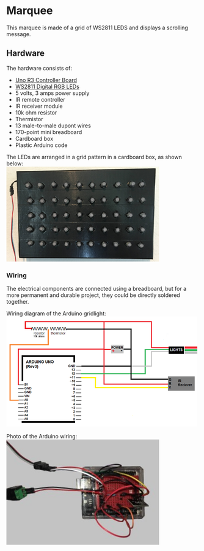 # Marquee  
This marquee is made of a grid of WS2811 LEDS and displays a scrolling message.  

## Hardware  
The hardware consists of:  
+ [Uno R3 Controller Board](https://www.amazon.com/ELEGOO-Board-ATmega328P-ATMEGA16U2-Compliant/dp/B01EWOE0UU)
+ [WS2811 Digital RGB LEDs](https://www.amazon.com/gp/product/B01AG923GI/ref=ppx_yo_dt_b_search_asin_title?ie=UTF8&psc=1)
+ 5 volts, 3 amps power supply
+ IR remote controller
+ IR receiver module
+ 10k ohm resistor
+ Thermistor
+ 13 male-to-male dupont wires
+ 170-point mini breadboard
+ Cardboard box
+ Plastic Arduino code  

The LEDs are arranged in a grid pattern in a cardboard box, as shown below:  
<img src="https://github.com/zprevost/arduino/blob/master/sketch/marquee/gridlight.JPG" width="400" />

### Wiring   
The electrical components are connected using a breadboard, but for a more permanent and durable project, they could be directly soldered together. 
  
Wiring diagram of the Arduino gridlight:   
<img src="https://github.com/zprevost/arduino/blob/master/sketch/marquee/marquee_wiring_diagram.png" width="500" />  

Photo of the Arduino wiring:  
<img src="https://github.com/zprevost/arduino/blob/master/sketch/marquee/photo_arduino_wiring.jpg" width="400" />
